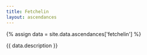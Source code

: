 ```yaml
---
title: Fetchelin
layout: ascendances
---
```


{% assign data = site.data.ascendances['fetchelin'] %}

{{ data.description }}